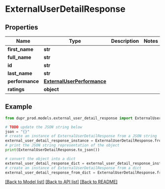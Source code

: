 # ExternalUserDetailResponse


## Properties

Name | Type | Description | Notes
------------ | ------------- | ------------- | -------------
**first_name** | **str** |  | 
**full_name** | **str** |  | 
**id** | **str** |  | 
**last_name** | **str** |  | 
**performance** | [**ExternalUserPerformance**](ExternalUserPerformance.md) |  | 
**ratings** | **object** |  | 

## Example

```python
from dupr_prod.models.external_user_detail_response import ExternalUserDetailResponse

# TODO update the JSON string below
json = "{}"
# create an instance of ExternalUserDetailResponse from a JSON string
external_user_detail_response_instance = ExternalUserDetailResponse.from_json(json)
# print the JSON string representation of the object
print(ExternalUserDetailResponse.to_json())

# convert the object into a dict
external_user_detail_response_dict = external_user_detail_response_instance.to_dict()
# create an instance of ExternalUserDetailResponse from a dict
external_user_detail_response_from_dict = ExternalUserDetailResponse.from_dict(external_user_detail_response_dict)
```
[[Back to Model list]](../README.md#documentation-for-models) [[Back to API list]](../README.md#documentation-for-api-endpoints) [[Back to README]](../README.md)


